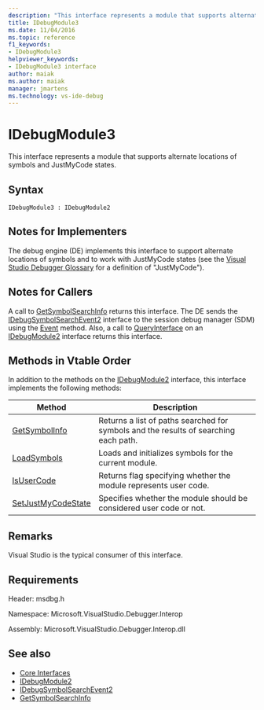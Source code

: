 ```yaml
---
description: "This interface represents a module that supports alternate locations of symbols and JustMyCode states."
title: IDebugModule3
ms.date: 11/04/2016
ms.topic: reference
f1_keywords:
- IDebugModule3
helpviewer_keywords:
- IDebugModule3 interface
author: maiak
ms.author: maiak
manager: jmartens
ms.technology: vs-ide-debug
---
```

# IDebugModule3

This interface represents a module that supports alternate locations of symbols and JustMyCode states.

## Syntax

```
IDebugModule3 : IDebugModule2
```

## Notes for Implementers
 The debug engine (DE) implements this interface to support alternate locations of symbols and to work with JustMyCode states (see the [Visual Studio Debugger Glossary](../../../extensibility/debugger/reference/visual-studio-debugger-glossary.md) for a definition of "JustMyCode").

## Notes for Callers
 A call to [GetSymbolSearchInfo](../../../extensibility/debugger/reference/idebugsymbolsearchevent2-getsymbolsearchinfo.md) returns this interface. The DE sends the [IDebugSymbolSearchEvent2](../../../extensibility/debugger/reference/idebugsymbolsearchevent2.md) interface to the session debug manager (SDM) using the [Event](../../../extensibility/debugger/reference/idebugeventcallback2-event.md) method. Also, a call to [QueryInterface](/cpp/atl/queryinterface) on an [IDebugModule2](../../../extensibility/debugger/reference/idebugmodule2.md) interface returns this interface.

## Methods in Vtable Order
 In addition to the methods on the [IDebugModule2](../../../extensibility/debugger/reference/idebugmodule2.md) interface, this interface implements the following methods:

|Method|Description|
|------------|-----------------|
|[GetSymbolInfo](../../../extensibility/debugger/reference/idebugmodule3-getsymbolinfo.md)|Returns a list of paths searched for symbols and the results of searching each path.|
|[LoadSymbols](../../../extensibility/debugger/reference/idebugmodule3-loadsymbols.md)|Loads and initializes symbols for the current module.|
|[IsUserCode](../../../extensibility/debugger/reference/idebugmodule3-isusercode.md)|Returns flag specifying whether the module represents user code.|
|[SetJustMyCodeState](../../../extensibility/debugger/reference/idebugmodule3-setjustmycodestate.md)|Specifies whether the module should be considered user code or not.|

## Remarks
 Visual Studio is the typical consumer of this interface.

## Requirements
 Header: msdbg.h

 Namespace: Microsoft.VisualStudio.Debugger.Interop

 Assembly: Microsoft.VisualStudio.Debugger.Interop.dll

## See also
- [Core Interfaces](../../../extensibility/debugger/reference/core-interfaces.md)
- [IDebugModule2](../../../extensibility/debugger/reference/idebugmodule2.md)
- [IDebugSymbolSearchEvent2](../../../extensibility/debugger/reference/idebugsymbolsearchevent2.md)
- [GetSymbolSearchInfo](../../../extensibility/debugger/reference/idebugsymbolsearchevent2-getsymbolsearchinfo.md)
